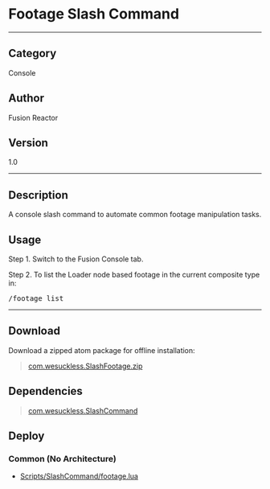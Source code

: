 # Footage Slash Command
___

## Category
Console

## Author
Fusion Reactor

## Version
1.0

___

## Description
<p>A console slash command to automate common footage manipulation tasks.</p>

<h2>Usage</h2>

<p>Step 1. Switch to the Fusion Console tab.<br>

Step 2. To list the Loader node based footage in the current composite type in:</p>
<pre>/footage list</pre>

___

## Download

Download a zipped atom package for offline installation:
> [com.wesuckless.SlashFootage.zip](https://gitlab.com/WeSuckLess/Reactor/-/archive/master/Reactor-master.zip?path=Atoms/com.wesuckless.SlashFootage)  

## Dependencies

> [com.wesuckless.SlashCommand](com.wesuckless.SlashCommand.md)  
## Deploy

### Common (No Architecture)

<ul>
<li><a href="https://gitlab.com/WeSuckLess/Reactor/-/blob/master/Atoms/com.wesuckless.SlashFootage/Scripts/SlashCommand/footage.lua?ref_type=heads">Scripts/SlashCommand/footage.lua</a></li>
</ul>
